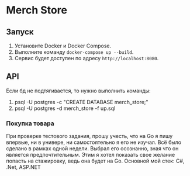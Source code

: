 # Merch Store

## Запуск

1. Установите Docker и Docker Compose.
2. Выполните команду `docker-compose up --build`.
3. Сервис будет доступен по адресу `http://localhost:8080`.

## API

Если бд не подтягивается, то нужно выполнить команды:
1) psql -U postgres -c "CREATE DATABASE merch_store;"
2) psql -U postgres -d merch_store -f up.sql
### Покупка товара


При проверке тестового задания, прошу учесть, что на Go я пишу впервые, ни в универе, ни самостоятельно я его не изучал. Всё было сделано в рамках одной недели. Выбрал его осознанно, зная что он является предпочтительным. Этим я хотел показать свое желание попасть на стажировку, ведь она будет на Go.
Основной мой стек: C#, .Net, ASP.NET
